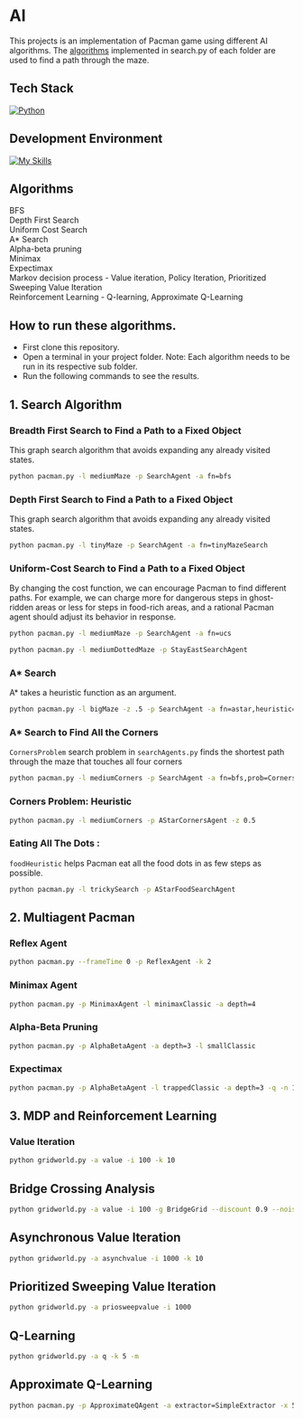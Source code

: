 # AI
This projects is an implementation of Pacman game using different AI algorithms. The [algorithms](#algorithms) implemented in search.py of each folder are used to find a path through the maze. 

## Tech Stack

 [![Python](https://skillicons.dev/icons?i=py)](https://www.python.org/)

## Development Environment
[![My Skills](https://skillicons.dev/icons?i=pycharm)](https://www.jetbrains.com/pycharm/)
  
## Algorithms
BFS<br>
Depth First Search<br>
Uniform Cost Search<br>
A* Search<br>
Alpha-beta pruning<br>
Minimax<br>
Expectimax<br>
Markov decision process - Value iteration, Policy Iteration, Prioritized Sweeping Value Iteration<br>
Reinforcement Learning - Q-learning, Approximate Q-Learning<br>

## How to run these algorithms.
- First clone this repository.
- Open a terminal in your project folder. Note: Each algorithm needs to be run in its respective sub folder.
- Run the following commands to see the results.

## 1. Search Algorithm

### Breadth First Search to Find a Path to a Fixed Object
This graph search algorithm that avoids expanding any already visited states. 

```bash
python pacman.py -l mediumMaze -p SearchAgent -a fn=bfs
```

### Depth First Search to Find a Path to a Fixed Object
This graph search algorithm that avoids expanding any already visited states. 

```bash
python pacman.py -l tinyMaze -p SearchAgent -a fn=tinyMazeSearch
```

### Uniform-Cost Search to Find a Path to a Fixed Object
By changing the cost function, we can encourage Pacman to find different paths. For example, we can charge more for dangerous steps in ghost-ridden areas or less for steps in food-rich areas, and a rational Pacman agent should adjust its behavior in response.

```bash
python pacman.py -l mediumMaze -p SearchAgent -a fn=ucs
```
```bash
python pacman.py -l mediumDottedMaze -p StayEastSearchAgent
```
### A* Search
A* takes a heuristic function as an argument.

```bash
python pacman.py -l bigMaze -z .5 -p SearchAgent -a fn=astar,heuristic=manhattanHeuristic
```

### A* Search to Find All the Corners
`CornersProblem` search problem in `searchAgents.py` finds the shortest path through the maze that touches all four corners 
 
```bash
python pacman.py -l mediumCorners -p SearchAgent -a fn=bfs,prob=CornersProblem
```

### Corners Problem: Heuristic

```bash
python pacman.py -l mediumCorners -p AStarCornersAgent -z 0.5
```

### Eating All The Dots :

`foodHeuristic` helps Pacman eat all the food dots in as few steps as possible.

```bash
python pacman.py -l trickySearch -p AStarFoodSearchAgent
```

## 2. Multiagent Pacman

### Reflex Agent 

```bash
python pacman.py --frameTime 0 -p ReflexAgent -k 2
```

### Minimax Agent

```bash
python pacman.py -p MinimaxAgent -l minimaxClassic -a depth=4
```

### Alpha-Beta Pruning

```bash
python pacman.py -p AlphaBetaAgent -a depth=3 -l smallClassic
```

### Expectimax 
```bash
python pacman.py -p AlphaBetaAgent -l trappedClassic -a depth=3 -q -n 10
```

## 3. MDP and Reinforcement Learning

### Value Iteration
```bash
python gridworld.py -a value -i 100 -k 10
```

## Bridge Crossing Analysis
```bash
python gridworld.py -a value -i 100 -g BridgeGrid --discount 0.9 --noise 0.2
```

## Asynchronous Value Iteration
```bash
python gridworld.py -a asynchvalue -i 1000 -k 10
```
## Prioritized Sweeping Value Iteration
```bash
python gridworld.py -a priosweepvalue -i 1000
```

## Q-Learning
```bash
python gridworld.py -a q -k 5 -m
```

## Approximate Q-Learning
```bash
python pacman.py -p ApproximateQAgent -a extractor=SimpleExtractor -x 50 -n 60 -l mediumClassic 
```

